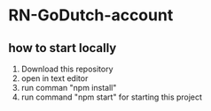 # RN-GoDutch-account




## how to start locally

  1. Download this repository
  2. open in text editor
  3. run comman "npm install"
  4. run command "npm start" for starting this project



